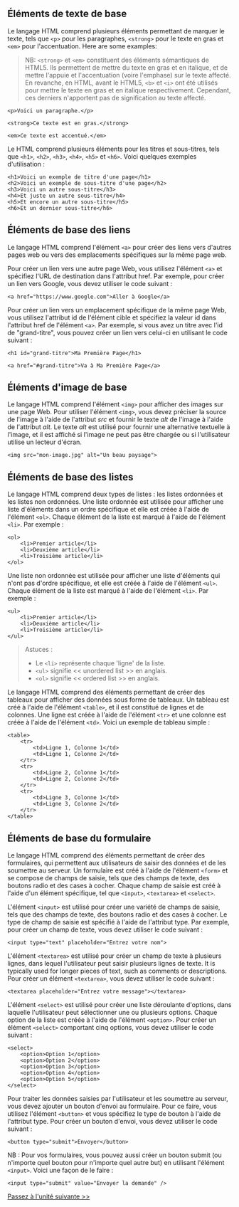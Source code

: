 ## Éléments de texte de base

Le langage HTML comprend plusieurs éléments permettant de marquer le texte, tels que `<p>` pour les paragraphes, `<strong>` pour le texte en gras et `<em>` pour l'accentuation. Here are some examples:

> NB: `<strong>` et `<em>` constituent des éléments sémantiques de HTML5. Ils permettent de mettre du texte en gras et en italique, et de mettre l'appuie et l'accentuation (voire l'emphase) sur le texte affecté. En revanche, en HTML, avant le HTML5, `<b>` et `<i>` ont été utilisés pour mettre le texte en gras et en italique respectivement. Cependant, ces derniers n'apportent pas de signification au texte affecté.

```
<p>Voici un paragraphe.</p>

<strong>Ce texte est en gras.</strong>

<em>Ce texte est accentué.</em>
```

Le HTML comprend plusieurs éléments pour les titres et sous-titres, tels que `<h1>`, `<h2>`, `<h3>`, `<h4>`, `<h5>` et `<h6>`. Voici quelques exemples d'utilisation :

```
<h1>Voici un exemple de titre d'une page</h1>
<h2>Voici un exemple de sous-titre d'une page</h2>
<h3>Voici un autre sous-titre</h3>
<h4>Et juste un autre sous-titre</h4>
<h5>Et encore un autre sous-titre</h5>
<h6>Et un dernier sous-titre</h6>
```

## Éléments de base des liens

Le langage HTML comprend l'élément `<a>` pour créer des liens vers d'autres pages web ou vers des emplacements spécifiques sur la même page web.

Pour créer un lien vers une autre page Web, vous utilisez l'élément `<a>` et spécifiez l'URL de destination dans l'attribut href. Par exemple, pour créer un lien vers Google, vous devez utiliser le code suivant :

```
<a href="https://www.google.com">Aller à Google</a>
```

Pour créer un lien vers un emplacement spécifique de la même page Web, vous utilisez l'attribut id de l'élément cible et spécifiez la valeur id dans l'attribut href de l'élément `<a>`. Par exemple, si vous avez un titre avec l'id de "grand-titre", vous pouvez créer un lien vers celui-ci en utilisant le code suivant :

```
<h1 id="grand-titre">Ma Première Page</h1>

<a href="#grand-titre">Va à Ma Première Page</a>
```

## Éléments d'image de base

Le langage HTML comprend l'élément `<img>` pour afficher des images sur une page Web. Pour utiliser l'élément `<img>`, vous devez préciser la source de l'image à l'aide de l'attribut *src* et fournir le texte *alt* de l'image à l'aide de l'attribut *alt*. Le texte *alt* est utilisé pour fournir une alternative textuelle à l'image, et il est affiché si l'image ne peut pas être chargée ou si l'utilisateur utilise un lecteur d'écran.

```
<img src="mon-image.jpg" alt="Un beau paysage">
```

## Éléments de base des listes

Le langage HTML comprend deux types de listes : les listes ordonnées et les listes non ordonnées. Une liste ordonnée est utilisée pour afficher une liste d'éléments dans un ordre spécifique et elle est créée à l'aide de l'élément `<ol>`. Chaque élément de la liste est marqué à l'aide de l'élément `<li>`. Par exemple :

```
<ol>
    <li>Premier article</li>
    <li>Deuxième article</li>
    <li>Troisième article</li>
</ol>
```

Une liste non ordonnée est utilisée pour afficher une liste d'éléments qui n'ont pas d'ordre spécifique, et elle est créée à l'aide de l'élément `<ul>`. Chaque élément de la liste est marqué à l'aide de l'élément `<li>`. Par exemple :

```
<ul>
    <li>Premier article</li>
    <li>Deuxième article</li>
    <li>Troisième article</li>
</ul>
```

> Astuces : 
> - Le `<li>` représente chaque 'ligne' de la liste. 
> - `<ul>` signifie << unordered list >> en anglais.
> - `<ol>` signifie << ordered list >> en anglais.

Le langage HTML comprend des éléments permettant de créer des tableaux pour afficher des données sous forme de tableaux. Un tableau est créé à l'aide de l'élément `<table>`, et il est constitué de lignes et de colonnes. Une ligne est créée à l'aide de l'élément `<tr>` et une colonne est créée à l'aide de l'élément `<td>`. Voici un exemple de tableau simple :

```
<table>
    <tr>
        <td>Ligne 1, Colonne 1</td>
        <td>Ligne 1, Colonne 2</td>
    </tr>
    <tr>
        <td>Ligne 2, Colonne 1</td>
        <td>Ligne 2, Colonne 2</td>
    </tr>
    <tr>
        <td>Ligne 3, Colonne 1</td>
        <td>Ligne 3, Colonne 2</td>
    </tr>
</table>
```

## Éléments de base du formulaire

Le langage HTML comprend des éléments permettant de créer des formulaires, qui permettent aux utilisateurs de saisir des données et de les soumettre au serveur. Un formulaire est créé à l'aide de l'élément `<form>` et se compose de champs de saisie, tels que des champs de texte, des boutons radio et des cases à cocher. Chaque champ de saisie est créé à l'aide d'un élément spécifique, tel que `<input>`, `<textarea>` et `<select>`.

L'élément `<input>` est utilisé pour créer une variété de champs de saisie, tels que des champs de texte, des boutons radio et des cases à cocher. Le type de champ de saisie est spécifié à l'aide de l'attribut type. Par exemple, pour créer un champ de texte, vous devez utiliser le code suivant :

```
<input type="text" placeholder="Entrez votre nom">
```

L'élément `<textarea>` est utilisé pour créer un champ de texte à plusieurs lignes, dans lequel l'utilisateur peut saisir plusieurs lignes de texte. It is typically used for longer pieces of text, such as comments or descriptions. Pour créer un élément `<textarea>`, vous devez utiliser le code suivant :

```
<textarea placeholder="Entrez votre message"></textarea>
```

L'élément `<select>` est utilisé pour créer une liste déroulante d'options, dans laquelle l'utilisateur peut sélectionner une ou plusieurs options. Chaque option de la liste est créée à l'aide de l'élément `<option>`. Pour créer un élément `<select>` comportant cinq options, vous devez utiliser le code suivant :

```
<select>
    <option>Option 1</option>
    <option>Option 2</option>
    <option>Option 3</option>
    <option>Option 4</option>
    <option>Option 5</option>
</select>
```

Pour traiter les données saisies par l'utilisateur et les soumettre au serveur, vous devez ajouter un bouton d'envoi au formulaire. Pour ce faire, vous utilisez l'élément `<button>` et vous spécifiez le type de bouton à l'aide de l'attribut type. Pour créer un bouton d'envoi, vous devez utiliser le code suivant :

```
<button type="submit">Envoyer</button>
```

NB : Pour vos formulaires, vous pouvez aussi créer un bouton submit (ou n'importe quel bouton pour n'importe quel autre but) en utilisant l'élément `<input>`. Voici une façon de le faire :

```
<input type="submit" value="Envoyer la demande" />
```

[Passez à l'unité suivante >>](https://github.com/Le-BootCamp-Grow/supports-de-cours/blob/main/notes-de-cours/niveau-d-entree/developpeur-web/semaine_1_jour_1/conclusion.md)
